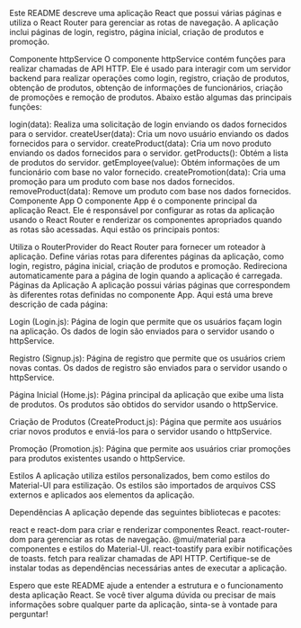 Este README descreve uma aplicação React que possui várias páginas e utiliza o React Router para gerenciar as rotas de navegação. A aplicação inclui páginas de login, registro, página inicial, criação de produtos e promoção.

Componente httpService
O componente httpService contém funções para realizar chamadas de API HTTP. Ele é usado para interagir com um servidor backend para realizar operações como login, registro, criação de produtos, obtenção de produtos, obtenção de informações de funcionários, criação de promoções e remoção de produtos. Abaixo estão algumas das principais funções:

login(data): Realiza uma solicitação de login enviando os dados fornecidos para o servidor.
createUser(data): Cria um novo usuário enviando os dados fornecidos para o servidor.
createProduct(data): Cria um novo produto enviando os dados fornecidos para o servidor.
getProducts(): Obtém a lista de produtos do servidor.
getEmployee(value): Obtém informações de um funcionário com base no valor fornecido.
createPromotion(data): Cria uma promoção para um produto com base nos dados fornecidos.
removeProduct(data): Remove um produto com base nos dados fornecidos.
Componente App
O componente App é o componente principal da aplicação React. Ele é responsável por configurar as rotas da aplicação usando o React Router e renderizar os componentes apropriados quando as rotas são acessadas. Aqui estão os principais pontos:

Utiliza o RouterProvider do React Router para fornecer um roteador à aplicação.
Define várias rotas para diferentes páginas da aplicação, como login, registro, página inicial, criação de produtos e promoção.
Redireciona automaticamente para a página de login quando a aplicação é carregada.
Páginas da Aplicação
A aplicação possui várias páginas que correspondem às diferentes rotas definidas no componente App. Aqui está uma breve descrição de cada página:

Login (Login.js): Página de login que permite que os usuários façam login na aplicação. Os dados de login são enviados para o servidor usando o httpService.

Registro (Signup.js): Página de registro que permite que os usuários criem novas contas. Os dados de registro são enviados para o servidor usando o httpService.

Página Inicial (Home.js): Página principal da aplicação que exibe uma lista de produtos. Os produtos são obtidos do servidor usando o httpService.

Criação de Produtos (CreateProduct.js): Página que permite aos usuários criar novos produtos e enviá-los para o servidor usando o httpService.

Promoção (Promotion.js): Página que permite aos usuários criar promoções para produtos existentes usando o httpService.

Estilos
A aplicação utiliza estilos personalizados, bem como estilos do Material-UI para estilização. Os estilos são importados de arquivos CSS externos e aplicados aos elementos da aplicação.

Dependências
A aplicação depende das seguintes bibliotecas e pacotes:

react e react-dom para criar e renderizar componentes React.
react-router-dom para gerenciar as rotas de navegação.
@mui/material para componentes e estilos do Material-UI.
react-toastify para exibir notificações de toasts.
fetch para realizar chamadas de API HTTP.
Certifique-se de instalar todas as dependências necessárias antes de executar a aplicação.

Espero que este README ajude a entender a estrutura e o funcionamento desta aplicação React. Se você tiver alguma dúvida ou precisar de mais informações sobre qualquer parte da aplicação, sinta-se à vontade para perguntar!
